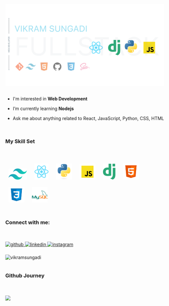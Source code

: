 <div  align="left"><a href="https://vikram-portfolio.vercel.app/" target="_blank"><img width="500px" align="center" src="https://raw.githubusercontent.com/Vikramsungadi/Vikramsungadi/main/images/Github%20banner%201280x640.png" alt="vikramsungadi" /></a></div>
<!-- <br/> -->
<!-- <div style ="border-radius:10px" align="center"><img  align="center" src="https://raw.githubusercontent.com/Vikramsungadi/Vikramsungadi/main/images/Vikram%20Sungadi%20%20(4).gif" alt="vikramsungadi" /></div> -->
<!-- <div style ="border-radius:10px" align="left">
<a href="https://vikram-portfolio.vercel.app/"  target="_blank">
Portfolio
</a>
</div> -->

<br/>



- I'm interested in **Web Development**
- I’m currently learning **Nodejs**

- Ask me about anything related to React, JavaScript,  Python, CSS, HTML

<br/>

### My Skill Set
<br/>
<br/>
</td><td valign="top" width="33%">

<div align="left">  
    <a href="https://vikram-portfolio.vercel.app/" target="_blank"><img style="margin:10px" src="https://raw.githubusercontent.com/Vikramsungadi/Vikramsungadi/eed9d6ef5805064663eef3d604c0e6271e0897f8/images/tailwindcss.svg" alt="tailwindcss" height="35" /></a>  
  <a href="https://vikram-portfolio.vercel.app/" target="_blank"><img style="margin: 10px" src="https://raw.githubusercontent.com/Vikramsungadi/Vikramsungadi/eed9d6ef5805064663eef3d604c0e6271e0897f8/images/react-2.svg" alt="react" height="50" /></a>  
<a href="https://vikram-portfolio.vercel.app/" target="_blank"><img style="margin:10px" src="https://raw.githubusercontent.com/Vikramsungadi/Vikramsungadi/0b311decc4cb399f2a7a04f3f88b6fc27585b6da/images/python%20svg.svg" alt="Python" height="50" /></a>  
<a href="https://vikram-portfolio.vercel.app/" target="_blank"><img style="margin:10px" src="https://raw.githubusercontent.com/Vikramsungadi/Vikramsungadi/b7092f1023f05dd9d926e4d3a52ca23724d58b45/images/svg-javascript.svg" alt="JavaScript" height="50" /></a> 
<a href="https://vikram-portfolio.vercel.app/" target="_blank"><img style="margin:10px" src="https://raw.githubusercontent.com/Vikramsungadi/Vikramsungadi/0b311decc4cb399f2a7a04f3f88b6fc27585b6da/images/django.svg" alt="Django" height="50" /></a>  
<a href="https://vikram-portfolio.vercel.app/" target="_blank"><img style="margin:10px" src="https://raw.githubusercontent.com/Vikramsungadi/Vikramsungadi/b7092f1023f05dd9d926e4d3a52ca23724d58b45/images/svg-html-5.svg" alt="HTML5" height="50" /></a>  
<a href="https://vikram-portfolio.vercel.app/" target="_blank"><img style="margin:10px" src="https://raw.githubusercontent.com/Vikramsungadi/Vikramsungadi/b7092f1023f05dd9d926e4d3a52ca23724d58b45/images/svgcss3.svg" alt="CSS3" height="50" /></a>  
<a href="https://vikram-portfolio.vercel.app/" target="_blank"><img style="margin:10px" src="https://raw.githubusercontent.com/Vikramsungadi/Vikramsungadi/b7092f1023f05dd9d926e4d3a52ca23724d58b45/images/svg mysql.svg" alt="MySQL" height="50" /></a>  
</div>

</td></tr></table>

<br/>

### Connect with me:
<br/>
<br/>
<div align="left">
<a href="https://github.com/Vikramsungadi" target="_blank">
<img src=https://img.shields.io/badge/github-%2324292e.svg?&style=for-the-badge&logo=github&logoColor=white alt=github style="margin-bottom: 5px;" />
</a>
<a href="https://linkedin.com/in/vikram-sungadi-30639124a" target="_blank">
<img src=https://img.shields.io/badge/linkedin-%231E77B5.svg?&style=for-the-badge&logo=linkedin&logoColor=white alt=linkedin style="margin-bottom: 5px;" />
</a>
<a href="https://instagram.com/vikramsungadi" target="_blank">
<img src=https://img.shields.io/badge/instagram-%23000000.svg?&style=for-the-badge&logo=instagram&logoColor=white alt=instagram style="margin-bottom: 5px;" />
</a>  
</div>

<br/>

<div align="left"><img align="center" src="https://github-readme-stats.vercel.app/api/top-langs?username=vikramsungadi&show_icons=true&locale=en&layout=compact" alt="vikramsungadi" /></div>

<br/>

### Github Journey
<br/>
<br/>
<div align="left"><img width="350px" src="https://github-readme-stats.vercel.app/api?username=Vikramsungadi&show_icons=true&count_private=true&hide_border=true" align="center" /></div>

<br/>
